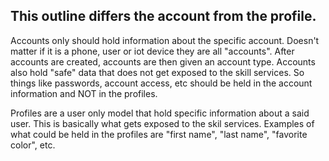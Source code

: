 ## This outline differs the account from the profile.

Accounts only should hold information about the specific account. Doesn't matter if it is a phone, user or iot device they are all "accounts".
After accounts are created, accounts are then given an account type. Accounts also hold "safe" data that does not get exposed to the skill services. 
So things like passwords, account access, etc should be held in the account information and NOT in the profiles.

Profiles are a user only model that hold specific information about a said user. This is basically what gets exposed to the skil services. Examples of what could be held in the 
profiles are "first name", "last name", "favorite color", etc.

